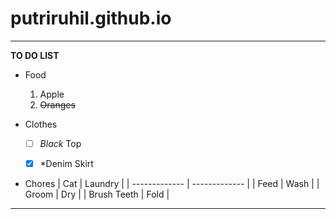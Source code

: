 # putriruhil.github.io
---------
**TO DO LIST**

* Food
  1. Apple
  2. ~~Oranges~~

* Clothes
  - [ ]  *Black* Top
  - [x]  *Denim Skirt
 

* Chores
| Cat  | Laundry |
| ------------- | ------------- |
| Feed  | Wash  |
| Groom  | Dry  |
| Brush Teeth  | Fold  |


---------
